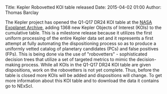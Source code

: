 Title: Kepler Robovetted KOI table released
Date: 2015-04-02 01:00
Author: Thomas Barclay

The Kepler project has opened the Q1-Q17 DR24 KOI table at the [NASA Exoplanet Archive](http://exoplanetarchive.ipac.caltech.edu), adding 1368 new Kepler Objects of Interest (KOIs) to the cumulative table. This is a milestone release because it utilizes the first uniform processing of the entire Kepler data set and it represents a first attempt at fully automating the dispositioning process so as to produce a uniformly vetted catalog of planetary candidates (PCs) and false positives (FPs). This is being done via the use of "robovetters" - sophisticated decision trees that utilize a set of targeted metrics to mimic the decision-making process. While all KOIs in the Q1-Q17 DR24 KOI table are given dispositions, work on the robovetters is not yet complete. Thus, before the table is closed more KOIs will be added and dispositions will change. To get more information about this KOI table and to download the data it contains go to NExScI.